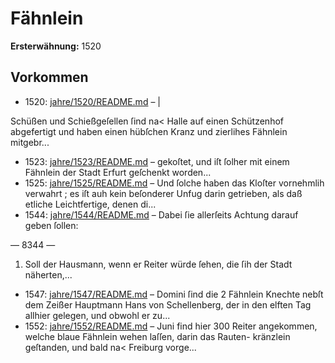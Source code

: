 # Fähnlein

**Ersterwähnung:** 1520

## Vorkommen
- 1520: [jahre/1520/README.md](../jahre/1520/README.md) – |

Schüßen und Schießgeſellen ſind na< Halle auf einen
Schützenhof abgefertigt und haben einen hübſchen Kranz
und zierlihes Fähnlein mitgebr...
- 1523: [jahre/1523/README.md](../jahre/1523/README.md) – gekoſtet, und iſt ſolher mit einem Fähnlein
der Stadt Erfurt geſchenkt worden...
- 1525: [jahre/1525/README.md](../jahre/1525/README.md) – Und ſolche haben das Kloſter vornehmlih verwahrt ; es
iſt auh kein beſonderer Unfug darin getrieben, als daß
etliche Leichtfertige, denen di...
- 1544: [jahre/1544/README.md](../jahre/1544/README.md) – Dabei ſie allerſeits Achtung darauf geben ſollen:


— 8344 —

1) Soll der Hausmann, wenn er Reiter würde ſehen,
die ſih der Stadt näherten,...
- 1547: [jahre/1547/README.md](../jahre/1547/README.md) – Domini ſind die
2 Fähnlein Knechte nebſt dem Zeißer Hauptmann Hans
von Schellenberg, der in den elften Tag allhier gelegen,
und obwohl er zu...
- 1552: [jahre/1552/README.md](../jahre/1552/README.md) – Juni find hier 300 Reiter angekommen,
welche blaue Fähnlein wehen laſſen, darin das Rauten-
kränzlein geſtanden, und bald na< Freiburg vorge...
